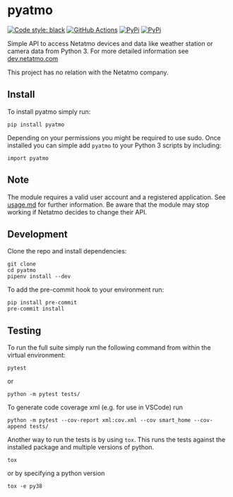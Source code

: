 pyatmo
======

[![Code style: black](https://img.shields.io/badge/code%20style-black-000000.svg)](https://github.com/ambv/black)
[![GitHub Actions](https://github.com/jabesq/pyatmo/workflows/Python%20package/badge.svg)](https://github.com/jabesq/pyatmo/actions?workflow=Python+package)
[![PyPi](https://img.shields.io/pypi/v/pyatmo.svg)](https://pypi.python.org/pypi/pyatmo)
[![PyPi](https://img.shields.io/pypi/l/pyatmo.svg)](https://github.com/jabesq/pyatmo/blob/master/LICENSE.txt)

Simple API to access Netatmo devices and data like weather station or camera data from Python 3.
For more detailed information see [dev.netatmo.com](http://dev.netatmo.com)

This project has no relation with the Netatmo company.

Install
-------

To install pyatmo simply run:

    pip install pyatmo

Depending on your permissions you might be required to use sudo.
Once installed you can simple add `pyatmo` to your Python 3 scripts by including:

    import pyatmo

Note
----

The module requires a valid user account and a registered application. See [usage.md](./usage.md) for further information.
Be aware that the module may stop working if Netatmo decides to change their API.

Development
-----------

Clone the repo and install dependencies:

    git clone
    cd pyatmo
    pipenv install --dev

To add the pre-commit hook to your environment run:

    pip install pre-commit
    pre-commit install

Testing
-------

To run the full suite simply run the following command from within the virtual environment:

    pytest

or

    python -m pytest tests/

To generate code coverage xml (e.g. for use in VSCode) run

    python -m pytest --cov-report xml:cov.xml --cov smart_home --cov-append tests/

Another way to run the tests is by using `tox`. This runs the tests against the installed package and multiple versions of python.

    tox

or by specifying a python version

    tox -e py38
